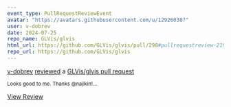 ```yaml
---
event_type: PullRequestReviewEvent
avatar: "https://avatars.githubusercontent.com/u/12926030?"
user: v-dobrev
date: 2024-07-25
repo_name: GLVis/glvis
html_url: https://github.com/GLVis/glvis/pull/298#pullrequestreview-2198084916
repo_url: https://github.com/GLVis/glvis
---
```


<a href='https://github.com/v-dobrev' target='_blank'>v-dobrev</a> <a href='https://github.com/GLVis/glvis/pull/298#pullrequestreview-2198084916' target='_blank'>reviewed</a> a <a href='https://github.com/GLVis/glvis/pull/298' target='_blank'>GLVis/glvis pull request</a>

<small>Looks good to me. Thanks @najlkin!...</small>

<a href='https://github.com/GLVis/glvis/pull/298#pullrequestreview-2198084916' target='_blank'>View Review</a>